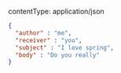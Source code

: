 

contentType:  application/json

```json
{
  "author" : "me",
  "receiver" : "you",
  "subject" : "I love spring",
  "body" : "Do you really"
}

```